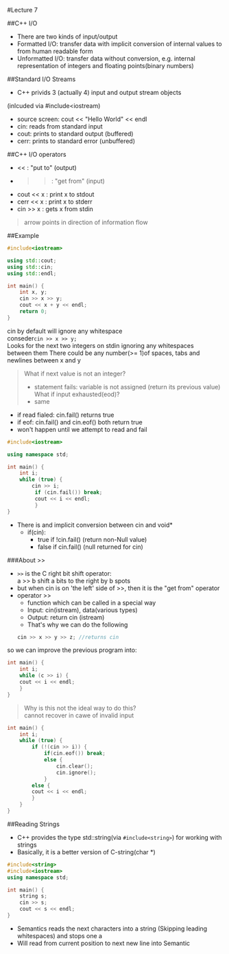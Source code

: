 #Lecture 7  

##C++ I/O  
- There are two kinds of input/output
- Formatted I/O: transfer data with implicit conversion of internal 
values to from human readable form
- Unformatted I/O: transfer data without conversion, e.g. internal representation
of integers and floating points(binary numbers)  

##Standard I/O Streams
- C++ privids 3 (actually 4) input and output stream objects

(inlcuded via #include<iostream)  

- source screen: cout << "Hello World" << endl
- cin: reads from standard input
- cout: prints to standard output (buffered)
- cerr: prints to standard error (unbuffered)

##C++ I/O operators  
- << : "put to" (output)
- >> : "get from" (input)
- cout << x : print x to stdout
- cerr << x : print x to stderr
- cin >> x : gets x from stdin  
>arrow points in direction of information flow

##Example  
```C++
#include<iostream>

using std::cout;
using std::cin;
using std::endl;

int main() {
	int x, y;
	cin >> x >> y;
	cout << x + y << endl;
	return 0;
}
```
cin by default will ignore any whitespace  
conseder`cin >> x >> y;`  
Looks for the next two integers on stdin ignoring any whitespaces  
between them
There could be any number(>= 1)of spaces, tabs and newlines between x and y
>What if next value is not an integer?  
>- statement fails: variable is not assigned (return its previous value)  
>What if input exhausted(eod)?  
>- same  

- if read fialed: cin.fail() returns true
- if eof: cin.fail() and cin.eof() both return true
- won't happen until we attempt to read and fail  

```C++
#include<iostream>

using namespace std;

int main() {
	int i;
	while (true) {
		cin >> i;
		 if (cin.fail()) break;
		 cout << i << endl;
		 }
}
```
- There is and implicit conversion between cin and void*
	- if(cin):
		- true if !cin.fail() (return non-Null value)
		- false if cin.fail() (null returned for cin)  

###About >>
- `>>` is the C right bit shift operator:  
a >> b shift a bits to the right by b spots
- but when cin is on 'the left' side of >>, then it 
is the "get from" operator  
- operator >>
	- function which can be called in a special way
	- Input: cin(istream), data(various types)
	- Output: return cin (istream)
	- That's why we can do the following
	```C++
	cin >> x >> y >> z; //returns cin
	```
so we can improve the previous program into:
```C++
int main() {
	int i;
	while (c >> i) {
	cout << i << endl;
	}
}
```
>Why is this not the ideal way to do this?  
>cannot recover in cawe of invalid input  

```C++
int main() {
	int i;
	while (true) {
		if (!(cin >> i)) {
			if(cin.eof()) break;
			else {
				cin.clear();
				cin.ignore();
			}
		else {
		cout << i << endl;
		}
	}
}
```

##Reading Strings  
- C++ provides the type std::string(via `#include<string>`) for 
working with strings
- Basically, it is a better version of C-string(char *)
```C++
#include<string>
#include<iostream>
using namespace std;

int main() {
	string s;
	cin >> s;
	cout << s << endl;
}
```
- Semantics reads the next characters into a string
(Skipping leading whitespaces) and stops one a  
- Will read from current position to next new line into Semantic



